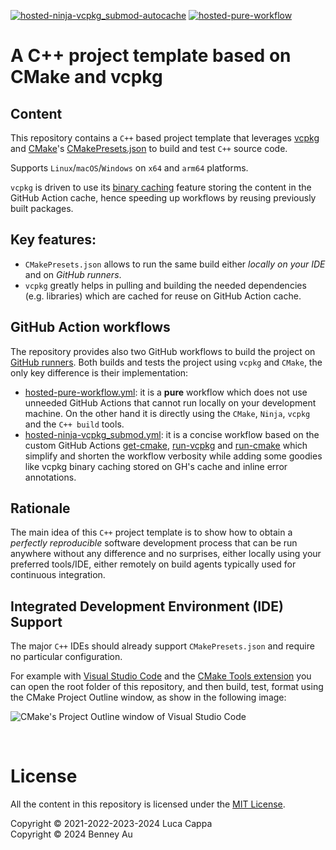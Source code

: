 [![hosted-ninja-vcpkg_submod-autocache](https://github.com/lukka/CppCMakeVcpkgTemplate/actions/workflows/hosted-ninja-vcpkg_submod.yml/badge.svg)](https://github.com/lukka/CppCMakeVcpkgTemplate/actions/workflows/hosted-ninja-vcpkg_submod.yml)
[![hosted-pure-workflow](https://github.com/lukka/CppCMakeVcpkgTemplate/actions/workflows/hosted-pure-workflow.yml/badge.svg)](https://github.com/lukka/CppCMakeVcpkgTemplate/actions/workflows/hosted-pure-workflow.yml)

# A C++ project template based on CMake and vcpkg

## Content
This repository contains a `C++` based project template that leverages [vcpkg](https://github.com/microsoft/vcpkg) and [CMake](https://www.cmake.org)'s [CMakePresets.json](https://cmake.org/cmake/help/latest/manual/cmake-presets.7.html) to build and test `C++` source code.

Supports `Linux`/`macOS`/`Windows` on `x64` and `arm64` platforms.

`vcpkg` is driven to use its [binary caching](https://learn.microsoft.com/en-us/vcpkg/users/binarycaching) feature storing the content in the GitHub Action cache, hence speeding up workflows by reusing previously built packages.

## Key features:
 - `CMakePresets.json` allows to run the same build either _locally on your IDE_ and on _GitHub runners_.
 - `vcpkg` greatly helps in pulling and building the needed dependencies (e.g. libraries) which are cached for reuse on GitHub Action cache.

## GitHub Action workflows

The repository provides also two GitHub workflows to build the project on [GitHub runners](https://github.com/actions/runner). Both builds and tests the project using `vcpkg` and `CMake`, the only key difference is their implementation:

 - [hosted-pure-workflow.yml](.github/workflows/hosted-pure-workflow.yml): it is a __pure__ workflow which does not use unneeded GitHub Actions that cannot run locally on your development machine. On the other hand it is directly using the `CMake`, `Ninja`, `vcpkg` and the `C++ build` tools.
-  [hosted-ninja-vcpkg_submod.yml](.github/workflows/hosted-ninja-vcpkg_submod.yml): it is a concise workflow based on the custom GitHub Actions [get-cmake](https://github.com/lukka/get-cmake), [run-vcpkg](https://github.com/lukka/run-vcpkg) and [run-cmake](https://github.com/lukka/run-cmake) which simplify and shorten the workflow verbosity while adding some goodies like vcpkg binary caching stored on GH's cache and inline error annotations.

## Rationale

The main idea of this `C++` project template is to show how to obtain a _perfectly reproducible_ software development process that can be run anywhere without any difference and no surprises, either locally using your preferred tools/IDE, either remotely on build agents typically used for continuous integration.

## Integrated Development Environment (IDE) Support

The major `C++` IDEs should already support `CMakePresets.json` and require no particular configuration. 

For example with [Visual Studio Code](https://code.visualstudio.com/) and the [CMake Tools extension](https://marketplace.visualstudio.com/items?itemName=ms-vscode.cmake-tools) you can open the root folder of this repository, and then build, test, format using the CMake Project Outline window, as show in the following image:

![CMake's Project Outline window of Visual Studio Code](./img/vscode_cmake_project_outline.png)

<br>

# License

All the content in this repository is licensed under the [MIT License](LICENSE.txt).

Copyright © 2021-2022-2023-2024 Luca Cappa</br>
Copyright © 2024 Benney Au
